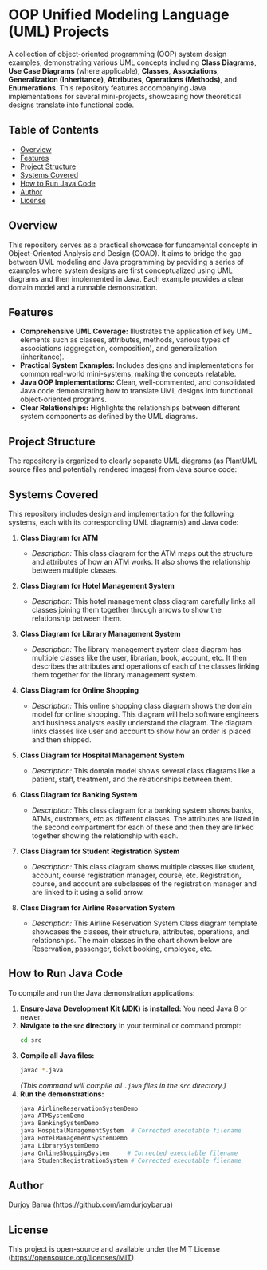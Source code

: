 # OOP Unified Modeling Language (UML) Projects

A collection of object-oriented programming (OOP) system design examples, demonstrating various UML concepts including **Class Diagrams**, **Use Case Diagrams** (where applicable), **Classes**, **Associations**, **Generalization (Inheritance)**, **Attributes**, **Operations (Methods)**, and **Enumerations**. This repository features accompanying Java implementations for several mini-projects, showcasing how theoretical designs translate into functional code.

## Table of Contents

-   [Overview](#overview)
-   [Features](#features)
-   [Project Structure](#project-structure)
-   [Systems Covered](#systems-covered)
-   [How to Run Java Code](#how-to-run-java-code)
-   [Author](#author)
-   [License](#license)

## Overview

This repository serves as a practical showcase for fundamental concepts in Object-Oriented Analysis and Design (OOAD). It aims to bridge the gap between UML modeling and Java programming by providing a series of examples where system designs are first conceptualized using UML diagrams and then implemented in Java. Each example provides a clear domain model and a runnable demonstration.

## Features

-   **Comprehensive UML Coverage:** Illustrates the application of key UML elements such as classes, attributes, methods, various types of associations (aggregation, composition), and generalization (inheritance).
-   **Practical System Examples:** Includes designs and implementations for common real-world mini-systems, making the concepts relatable.
-   **Java OOP Implementations:** Clean, well-commented, and consolidated Java code demonstrating how to translate UML designs into functional object-oriented programs.
-   **Clear Relationships:** Highlights the relationships between different system components as defined by the UML diagrams.

## Project Structure

The repository is organized to clearly separate UML diagrams (as PlantUML source files and potentially rendered images) from Java source code:

## Systems Covered

This repository includes design and implementation for the following systems, each with its corresponding UML diagram(s) and Java code:

1.  **Class Diagram for ATM**
    * *Description:* This class diagram for the ATM maps out the structure and attributes of how an ATM works. It also shows the relationship between multiple classes.
    

2.  **Class Diagram for Hotel Management System**
    * *Description:* This hotel management class diagram carefully links all classes joining them together through arrows to show the relationship between them.
   

3.  **Class Diagram for Library Management System**
    * *Description:* The library management system class diagram has multiple classes like the user, librarian, book, account, etc. It then describes the attributes and operations of each of the classes linking them together for the library management system.
    

4.  **Class Diagram for Online Shopping**
    * *Description:* This online shopping class diagram shows the domain model for online shopping. This diagram will help software engineers and business analysts easily understand the diagram. The diagram links classes like user and account to show how an order is placed and then shipped.
 

5.  **Class Diagram for Hospital Management System**
    * *Description:* This domain model shows several class diagrams like a patient, staff, treatment, and the relationships between them.
  

6.  **Class Diagram for Banking System**
    * *Description:* This class diagram for a banking system shows banks, ATMs, customers, etc as different classes. The attributes are listed in the second compartment for each of these and then they are linked together showing the relationship with each.
    

7.  **Class Diagram for Student Registration System**
    * *Description:* This class diagram shows multiple classes like student, account, course registration manager, course, etc. Registration, course, and account are subclasses of the registration manager and are linked to it using a solid arrow.
    

8.  **Class Diagram for Airline Reservation System**
    * *Description:* This Airline Reservation System Class diagram template showcases the classes, their structure, attributes, operations, and relationships. The main classes in the chart shown below are Reservation, passenger, ticket booking, employee, etc.


## How to Run Java Code

To compile and run the Java demonstration applications:

1.  **Ensure Java Development Kit (JDK) is installed:** You need Java 8 or newer.
2.  **Navigate to the `src` directory** in your terminal or command prompt:
    ```bash
    cd src
    ```
3.  **Compile all Java files:**
    ```bash
    javac *.java
    ```
    *(This command will compile all `.java` files in the `src` directory.)*
4.  **Run the demonstrations:**
    ```bash
    java AirlineReservationSystemDemo
    java ATMSystemDemo
    java BankingSystemDemo
    java HospitalManagementSystem  # Corrected executable filename
    java HotelManagementSystemDemo
    java LibrarySystemDemo
    java OnlineShoppingSystem     # Corrected executable filename
    java StudentRegistrationSystem # Corrected executable filename
    ```


## Author

Durjoy Barua (https://github.com/iamdurjoybarua)

## License

This project is open-source and available under the MIT License (https://opensource.org/licenses/MIT).
